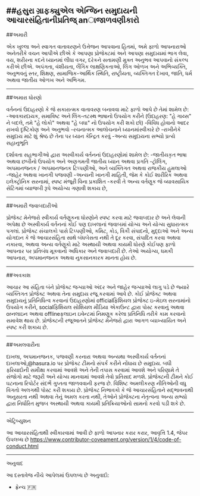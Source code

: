 ##હસુરા ગ્રાફક્યુએલ એન્જિન સમુદાયની આચારસંહિતાનીપ્રતિજ્ anાજાળવણીકારો
---------------------------------------------------------------------------------------------------------------------------------------------------------
##અમારી

એક ખુલ્લા અને સ્વાગત વાતાવરણને ઉત્તેજન આપવાના હિતમાં, અમે ફાળો આપનારાઓ અનેતરીકે વચન આપીએ છીએ કે આપણા પ્રોજેક્ટમાં અને આપણા સમુદાયમાં ભાગ લેવા, વય,
 શરીરના કદને ધ્યાનમાં લીધા વગર, દરેકને સતામણી મુક્ત અનુભવ આપવાનો સંકલ્પ કરીએ છીએ. અપંગતા, વંશીયતા, લૈંગિક લાક્ષણિકતાઓ, લિંગ ઓળખ અને અભિવ્યક્તિ, અનુભવનું સ્તર, 
 શિક્ષણ, સામાજિક-આર્થિક સ્થિતિ, રાષ્ટ્રીયતા, વ્યક્તિગત દેખાવ, જાતિ, ધર્મ અથવા જાતીય ઓળખ અને અભિગમ.

 --------------------------------------------------------------------------------------------------------------------------------------------------------

 ##અમારા ધોરણો

 વર્તનનાં ઉદાહરણો કે જે સકારાત્મક વાતાવરણ બનાવવા માટે ફાળો આપે છે તેમાં શામેલ છે:
-આવકારદાયક, સમાવિષ્ટ અને લિંગ-તટસ્થ ભાષાનો ઉપયોગ કરીને (ઉદાહરણ: "હે ગાય્સ" ને બદલે, તમે "હે લોકો" અથવા "હે બધા" નો ઉપયોગ કરી શકો છો)
-વિવિધ હોવાનો આદર રાખવો દૃષ્ટિકોણ અને અનુભવો
-રચનાત્મક આલોચનાને ધ્યાનમાંસ્વીકારે છે
-રાખીનેકે સમુદાય માટે શું શ્રેષ્ઠ છે તેના પર ધ્યાન કેન્દ્રિત કરવું
-અન્ય સમુદાયના સભ્યો પ્રત્યે સહાનુભૂતિ

દર્શાવતા સહભાગીઓ દ્વારા અસ્વીકાર્ય વર્તનનાં ઉદાહરણોમાં શામેલ છે:
-જાતીયકૃત ભાષા અથવા છબીનો ઉપયોગ અને અણગમતી જાતીય ધ્યાન અથવા પ્રગતિ
-ટ્રોલિંગ, અપમાનજનક / અપમાનજનક ટિપ્પણીઓ, અને વ્યક્તિગત અથવા રાજકીય હુમલાઓ
-જાહેર અથવા ખાનગી પજવણી
-અન્યની ખાનગી માહિતી, જેમ કે કોઈ શારીરિક અથવા ઇલેક્ટ્રોનિક સરનામાં, સ્પષ્ટ મંજૂરી વિના પ્રકાશિત
-કરવી તે અન્ય વર્તણૂક જે વ્યાવસાયિક સેટિંગમાં વ્યાજબી રૂપે અયોગ્ય ગણાવી શકાય છે,

--------------------------------------------------------------------------------------------------------------------------------------------------------

##અમારી જવાબદારીઓ

પ્રોજેક્ટ મેનેજરો સ્વીકાર્ય વર્તણૂકના ધોરણોને સ્પષ્ટ કરવા માટે જવાબદાર છે અને લેવાની અપેક્ષા છે અસ્વીકાર્ય વર્તનનાં કોઈ પણ દાખલાનાં જવાબમાં યોગ્ય અને યોગ્ય સુધારાત્મક પગલાં.
પ્રોજેક્ટ સંચાલકો પાસે ટિપ્પણીઓ, કમિટ, કોડ, વિકી સંપાદનો, મુદ્દાઓ અને અન્ય યોગદાન કે જે આચારસંહિતા સાથે બંધબેસતા નથી તે દૂર કરવા, સંપાદિત કરવા અથવા નકારવા,
અથવા અન્ય વર્તણૂકો માટે અસ્થાયી અથવા કાયમી ધોરણે કોઈપણ ફાળો આપનાર પર પ્રતિબંધ મૂકવાનો અધિકાર અને જવાબદારી છે. તેઓ અયોગ્ય, ધમકી આપનારા, અપમાનજનક અથવા
નુકસાનકારક માનતા હોય છે.

--------------------------------------------------------------------------------------------------------------------------------------------------------

##અવકાશ

આચાર  આ સંહિતા બંને પ્રોજેક્ટ જગ્યાઓ અંદર અને જાહેર જગ્યાઓ લાગુ પડે છે જ્યારે વ્યક્તિગત પ્રોજેક્ટ અથવા તેના સમુદાય રજૂ કરવામાં આવે છે. કોઈ પ્રોજેક્ટ અથવા સમુદાયનું 
પ્રતિનિધિત્વ કરવાનાં ઉદાહરણોમાં officialફિશિયલ પ્રોજેક્ટ ઇ-મેઇલ સરનામાંનો ઉપયોગ કરીને, socialફિશિયલ સોશિયલ મીડિયા એકાઉન્ટ દ્વારા પોસ્ટ કરવાનું અથવા orનલાઇન અથવા 
offlineફલાઇન ઇવેન્ટમાં નિમણૂક કરેલા પ્રતિનિધિ તરીકે કામ કરવાનો સમાવેશ થાય છે. પ્રોજેક્ટની રજૂઆતને પ્રોજેક્ટ મેનેજરો દ્વારા આગળ વ્યાખ્યાયિત અને સ્પષ્ટ કરી શકાય છે.

------------------------------------------------------------------------------------------------------------------------------------------------------------

##અમલવારીના

દાખલા, અપમાનજનક, પજવણી કરનારા અથવા અન્યથા અસ્વીકાર્ય વર્તનનાં દાખલાઓ,@hasura.io પર પ્રોજેક્ટ ટીમનો સંપર્ક કરીને નોંધાય છે સમુદાય. 
બધી ફરિયાદોની સમીક્ષા કરવામાં આવશે અને તેની તપાસ કરવામાં આવશે અને પરિણામે તે સંજોગો માટે જરૂરી અને યોગ્ય માનવામાં આવશે તેવો પ્રતિસાદ મળશે. 
પ્રોજેક્ટની ટીમને કોઈ ઘટનાના રિપોર્ટર સંદર્ભે ગુપ્તતા જાળવવાની ફરજ છે. વિશિષ્ટ અમલીકરણ નીતિઓની વધુ વિગતો અલગથી પોસ્ટ કરી શકાય છે.
પ્રોજેક્ટ નિભાવકો કે જે આચારસંહિતાને સદ્ભાવનાથી અનુસરતા નથી અથવા તેનું અમલ કરતા નથી, તેઓને પ્રોજેક્ટના નેતૃત્વના અન્ય સભ્યો દ્વારા નિર્ધારિત મુજબ અસ્થાયી અથવા કાયમી
 પ્રતિક્રિયાઓનો સામનો કરવો પડી શકે છે.


-----------------------------------------------------------------------------------------------------------------------------------------------------------------

એટ્રિબ્યુશન

આ આચારસંહિતાથી સ્વીકારવામાં આવી છે ફાળો આપનાર કરાર કરાર,
 આવૃત્તિ 1.4, જેપર ઉપલબ્ધ છે https://www.contributor-coveament.org/version/1/4/code-of-conduct.html


 ---------------------------------------------------------------------------------------------------------------------------------------------------------------

 અનુવાદ

આ દસ્તાવેજ નીચે આપેલમાં ઉપલબ્ધ છે અનુવાદો:
- ફ્રેન્ચ 🇫🇷





